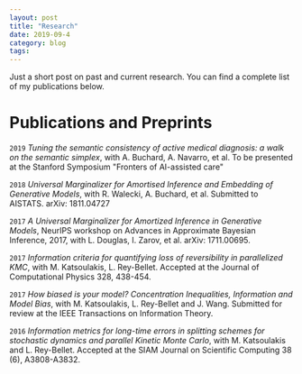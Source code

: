 ```yaml
---
layout: post
title: "Research"
date: 2019-09-4 
category: blog
tags: 
---
```


Just a short post on past and current research. You can find a complete list of my publications below. 

# Publications and Preprints

`2019`
 _Tuning the semantic consistency of active medical diagnosis: a walk on the semantic simplex_, with A. Buchard, A. Navarro, et al. To be presented at the Stanford Symposium "Fronters of AI-assisted care"

 `2018`
 _Universal Marginalizer for Amortised Inference and Embedding of Generative Models_, with R. Walecki, A. Buchard, et al. Submitted to AISTATS. arXiv: 1811.04727

`2017`
 _A Universal Marginalizer for Amortized Inference in Generative Models_, NeurIPS workshop on Advances in Approximate Bayesian Inference, 2017, with L. Douglas, I. Zarov, et al. arXiv: 1711.00695.

`2017`
 _Information criteria for quantifying loss of reversibility in parallelized KMC_, with M. Katsoulakis, L. Rey-Bellet. Accepted at the Journal of Computational Physics 328, 438-454.

`2017`
 _How biased is your model? Concentration Inequalities, Information and Model Bias_, with M. Katsoulakis, L. Rey-Bellet and J. Wang. Submitted for review at the IEEE Transactions on Information Theory. 

`2016`
 _Information metrics for long-time errors in splitting schemes for stochastic dynamics and  parallel Kinetic Monte Carlo_, with M. Katsoulakis and L. Rey-Bellet. Accepted at the SIAM Journal on Scientific Computing 38 (6), A3808-A3832.
